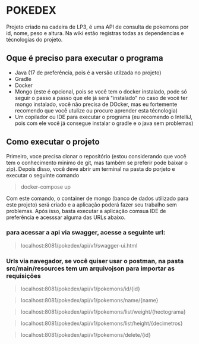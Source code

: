 # POKEDEX
Projeto criado na cadeira de LP3, é uma API de consulta de pokemons por id, nome, peso e altura.
Na wiki estão registras todas as dependencias e técnologias do projeto. 

## Oque é preciso para executar o programa
- Java (17 de preferência, pois é a versão utilzada no projeto)
- Gradle 
- Docker
- Mongo (este é opcional, pois se você tem o docker instalado, pode só seguir o passo a passo que ele já será "instalado"
  no caso de você ter mongo instalado, você não precisa de DOcker, mas eu fortemente recomendo que você utulize ou procure
  aprender esta técnologia)
- Um copilador ou IDE para executar o programa (eu recomendo o IntelliJ, pois com ele você já consegue instalar o gradle e o java sem problemas)

## Como executar o projeto

Primeiro, voce precisa clonar o repositório (estou considerando que você tem o conhecimento minimo de git, mas também se preferir pode baixar o zip).
Depois disso, você deve abrir um terminal na pasta do porjeto e executar o seguinte comando

> docker-compose up

Com este comando, o container de mongo (banco de dados utilizado para este projeto) será criado e a aplicação
poderá fazer seu trabalho sem problemas. 
Após isso, basta executar a aplicação comsua IDE de preferência e acesssar alguma das URLs abaixo.

### para acessar a api via swagger, acesse a seguinte url:
>localhost:8081/pokedex/api/v1/swagger-ui.html

### Urls via navegador, se você quiser usar o postman, na pasta src/main/resources tem um arquivojson para importar as requisições
> localhost:8081/pokedex/api/v1/pokemons/id/{id}

> localhost:8081/pokedex/api/v1/pokemons/name/{name}

> localhost:8081/pokedex/api/v1/pokemons/list/weight/{hectograma}

> localhost:8081/pokedex/api/v1/pokemons/list/height/{decimetros}

> localhost:8081/pokedex/api/v1/pokemons/delete/{id}